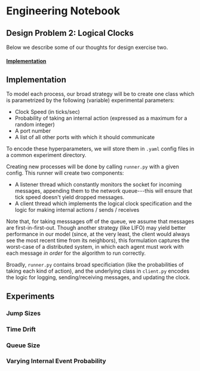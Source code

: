 # Engineering Notebook

## Design Problem 2: Logical Clocks

Below we describe some of our thoughts for design exercise two.

#### [Implementation](#implementation-1)

## Implementation

To model each process, our broad strategy will be to create one class which is parametrized by the following (variable) experimental parameters:

-   Clock Speed (in ticks/sec)
-   Probability of taking an internal action (expressed as a maximum for a random integer)
-   A port number
-   A list of all other ports with which it should communicate

To encode these hyperparameters, we will store them in `.yaml` config files in a common experiment directory.

Creating new processes will be done by calling `runner.py` with a given config. This runner will create two components:

-   A listener thread which constantly monitors the socket for incoming messages, appending them to the network queue---this will ensure that tick speed doesn't yield dropped messages.
-   A client thread which implements the logical clock specification and the logic for making internal actions / sends / receives

Note that, for taking messsages off of the queue, we assume that messages are first-in-first-out. Though another strategy (like LIFO) may yield better performance in our model (since, at the very least, the client would always see the most recent time from its neighbors), this formulation captures the worst-case of a distributed system, in which each agent must work with each message _in order_ for the algorithm to run correctly.

Broadly, `runner.py` contains broad specificiation (like the probabilities of taking each kind of action), and the underlying class in `client.py` encodes the logic for logging, sending/receiving messages, and updating the clock.

## Experiments

### Jump Sizes

### Time Drift

### Queue Size

### Varying Internal Event Probability
